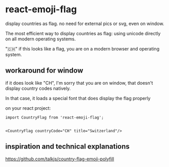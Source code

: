 # react-emoji-flag

display countries as flag. no need for external pics or svg, even on window.

The most efficient way to display countries as flag: using unicode directly on all modern operating systems.

"🇨🇭" if this looks like a flag, you are on a modern browser and operating system.

## workaround for window

if it does look like "CH", I'm sorry that you are on window, that doesn't display country codes natively. 

In that case, it loads a special font that does display the flag properly


on your react project:


    import CountryFlag from 'react-emoji-flag';


    <CountryFlag countryCode="CH" title="Switzerland"/> 


## inspiration and technical explanations

https://github.com/talkjs/country-flag-emoji-polyfill
